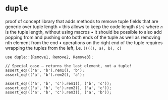 # `duple`

proof of concept library that adds methods to remove tuple fields that are generic over tuple length • this allows to keep the code length *`O(n)`* where *`n`* is the tuple length, without using macros • it should be possible to also add popping from and pushing onto both ends of the tuple as well as removing nth element from the end • operations on the right end of the tuple requires wrapping the tuples from the left, i.e. `((((), a), b), c)`

```
use duple::{Remove1, Remove2, Remove3};

// Special case — returns the last element, not a tuple!
assert_eq!(('a', 'b').rem1(), 'b');
assert_eq!(('a', 'b').rem2(), 'a');

assert_eq!(('a', 'b', 'c').rem1(), ('b', 'c'));
assert_eq!(('a', 'b', 'c').rem2(), ('a', 'c'));
assert_eq!(('a', 'b', 'c').rem3(), ('a', 'b'));
```
